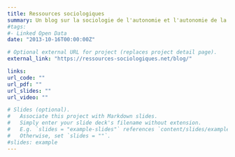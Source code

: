 ```yaml
---
title: Ressources sociologiques
summary: Un blog sur la sociologie de l'autonomie et l'autonomie de la sociologie, en anglais, en français et en arabe.
#tags:
#- Linked Open Data
date: "2013-10-16T00:00:00Z"

# Optional external URL for project (replaces project detail page).
external_link: "https://ressources-sociologiques.net/blog/"

links:
url_code: ""
url_pdf: ""
url_slides: ""
url_video: ""

# Slides (optional).
#   Associate this project with Markdown slides.
#   Simply enter your slide deck's filename without extension.
#   E.g. `slides = "example-slides"` references `content/slides/example-slides.md`.
#   Otherwise, set `slides = ""`.
#slides: example
---
```


